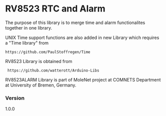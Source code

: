 # RV8523 RTC and Alarm 

The purpose of this library is to merge time and alarm functionalites together in one library. 


UNIX Time support  functions are also added in new Library which requires a "Time library" from                   

    https://github.com/PaulStoffregen/Time

RV8523 Library is obtained from 

     https://github.com/watterott/Arduino-Libs

RV8523ALARM Library is part of MoleNet project at COMNETS Department
at University of Bremen, Germany.

### Version
1.0.0
